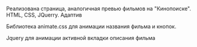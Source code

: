 Реализована страница, аналогичная превью фильмов на "Кинопоиске". 
HTML, CSS, JQuerry. Адаптив

Библиотека animate.css для анимации названия фильма и кнопок.

Jquery для анимации активной вкладки описания фильма
